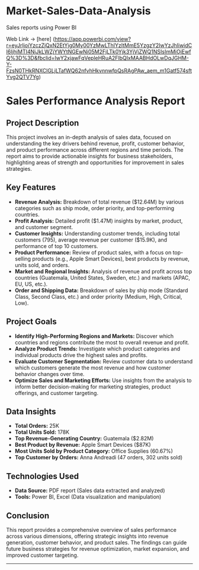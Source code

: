 # Market-Sales-Data-Analysis
Sales reports using Power BI

Web Link -> [here] (https://app.powerbi.com/view?r=eyJrIjoiYzczZjQxN2EtYjg0My00YzMwLThlYzItMmE5YzgzY2IwYzJhIiwidCI6IjhjMTI4NjJkLWZjYWYtNGEwNi05M2FjLTk0Yjk3YjVjZWQ1NSIsImMiOjEwfQ%3D%3D&fbclid=IwY2xjawFqVepleHRuA2FlbQIxMAABHdOLwDqJGHM-Y-FzsN0THkRNXClGLjLTafWQ62nfvhHkvnnwfpQsRAgPAw_aem_m1Gatf574sftYvg2QTV7Yg)


# Sales Performance Analysis Report

## Project Description

This project involves an in-depth analysis of sales data, focused on understanding the key drivers behind revenue, profit, customer behavior, and product performance across different regions and time periods. The report aims to provide actionable insights for business stakeholders, highlighting areas of strength and opportunities for improvement in sales strategies.

## Key Features

- **Revenue Analysis:** Breakdown of total revenue ($12.64M) by various categories such as ship mode, order priority, and top-performing countries.
- **Profit Analysis:** Detailed profit ($1.47M) insights by market, product, and customer segment.
- **Customer Insights:** Understanding customer trends, including total customers (795), average revenue per customer ($15.9K), and performance of top 10 customers.
- **Product Performance:** Review of product sales, with a focus on top-selling products (e.g., Apple Smart Devices), best products by revenue, units sold, and orders.
- **Market and Regional Insights:** Analysis of revenue and profit across top countries (Guatemala, United States, Sweden, etc.) and markets (APAC, EU, US, etc.).
- **Order and Shipping Data:** Breakdown of sales by ship mode (Standard Class, Second Class, etc.) and order priority (Medium, High, Critical, Low).

## Project Goals

- **Identify High-Performing Regions and Markets:** Discover which countries and regions contribute the most to overall revenue and profit.
- **Analyze Product Trends:** Investigate which product categories and individual products drive the highest sales and profits.
- **Evaluate Customer Segmentation:** Review customer data to understand which customers generate the most revenue and how customer behavior changes over time.
- **Optimize Sales and Marketing Efforts:** Use insights from the analysis to inform better decision-making for marketing strategies, product offerings, and customer targeting.

## Data Insights

- **Total Orders:** 25K
- **Total Units Sold:** 178K
- **Top Revenue-Generating Country:** Guatemala ($2.82M)
- **Best Product by Revenue:** Apple Smart Devices ($87K)
- **Most Units Sold by Product Category:** Office Supplies (60.67%)
- **Top Customer by Orders:** Anna Andreadi (47 orders, 302 units sold)

## Technologies Used

- **Data Source:** PDF report (Sales data extracted and analyzed)
- **Tools:** Power BI, Excel (Data visualization and manipulation)

## Conclusion

This report provides a comprehensive overview of sales performance across various dimensions, offering strategic insights into revenue generation, customer behavior, and product sales. The findings can guide future business strategies for revenue optimization, market expansion, and improved customer targeting.

---
